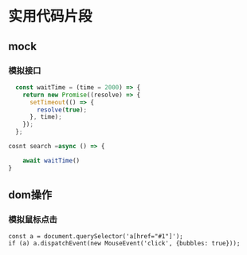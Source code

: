 # 实用代码片段

## mock

### 模拟接口

```javaScript
  const waitTime = (time = 2000) => {
    return new Promise((resolve) => {
      setTimeout(() => {
        resolve(true);
      }, time);
    });
  };

cosnt search =async () => {

    await waitTime()
}

```

## dom操作

### 模拟鼠标点击

```JSX
const a = document.querySelector('a[href="#1"]');
if (a) a.dispatchEvent(new MouseEvent('click', {bubbles: true}));
```
